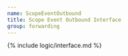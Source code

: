 ```yaml
---
name: ScopeEventOutbound
title: Scope Event Outbound Interface
group: forwarding
---
```

{% include logic/interface.md %}